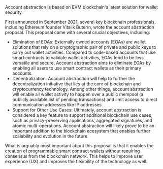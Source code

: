 Account abstraction is based on EVM blockchain's latest solution for wallet security.

First announced in September 2021, several key blockchain professionals, including Ethereum founder Vitalik Buterin, wrote the account abstraction proposal. This proposal came with several crucial objectives, including:

- Elimination of EOAs: Externally owned accounts (EOAs) are wallet solutions that rely on a cryptographic pair of 
private and public keys to carry out wallet activities. Compared to code-based accounts that use smart contracts to validate wallet activities, EOAs tend to be less versatile and secure. Account abstraction aims to eliminate EOAs by enabling all users to use smart contract wallets as their primary accounts.
- Decentralization: Account abstraction will help to further the decentralization initiative that lies at the core of 
  blockchain and cryptocurrency technology. Among other things, account abstraction will enable all wallet activity to happen over a public mempool (a publicly available list of pending transactions) and limit access to direct communication addresses like IP addresses.
- Support for Other Use Cases: Ultimately, account abstraction is considered a key feature to support additional 
  blockchain use cases, such as privacy-preserving applications, aggregated signatures, and atomic multi-operations. Account abstraction will likely prove to be an important addition to the blockchain ecosystem that enables further scalability and evolution in the future.

What is arguably most important about this proposal is that it enables the creation of programmable smart contract wallets without requiring consensus from the blockchain network. This helps to improve user experience (UX) and improves the flexibility of the technology as well.